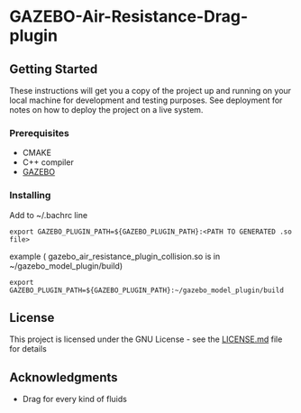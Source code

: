 # GAZEBO-Air-Resistance-Drag-plugin



## Getting Started

These instructions will get you a copy of the project up and running on your local machine for development and testing purposes. 
See deployment for notes on how to deploy the project on a live system.

### Prerequisites

 * CMAKE
 * C++ compiler
 * [GAZEBO](http://gazebosim.org/) 

### Installing

Add to ~/.bachrc line 
```
export GAZEBO_PLUGIN_PATH=${GAZEBO_PLUGIN_PATH}:<PATH TO GENERATED .so file>
```
example ( gazebo_air_resistance_plugin_collision.so is in ~/gazebo_model_plugin/build) 
```
export GAZEBO_PLUGIN_PATH=${GAZEBO_PLUGIN_PATH}:~/gazebo_model_plugin/build
```

## License

This project is licensed under the GNU License - see the [LICENSE.md](LICENSE.md) file for details

## Acknowledgments

* Drag for every kind of fluids
